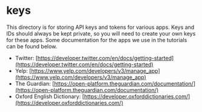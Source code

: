 # keys

This directory is for storing API keys and tokens for various apps. Keys and IDs should always be kept private, so you will need to create your own keys for these apps. Some documentation for the apps we use in the tutorials can be found below.

- Twitter: [https://developer.twitter.com/en/docs/getting-started](https://developer.twitter.com/en/docs/getting-started)
- Yelp: [https://www.yelp.com/developers/v3/manage_app](https://www.yelp.com/developers/v3/manage_app)
- The Guardian: [https://open-platform.theguardian.com/documentation/](https://open-platform.theguardian.com/documentation/)
- Oxford English Dictionary: [https://developer.oxforddictionaries.com/](https://developer.oxforddictionaries.com/)
